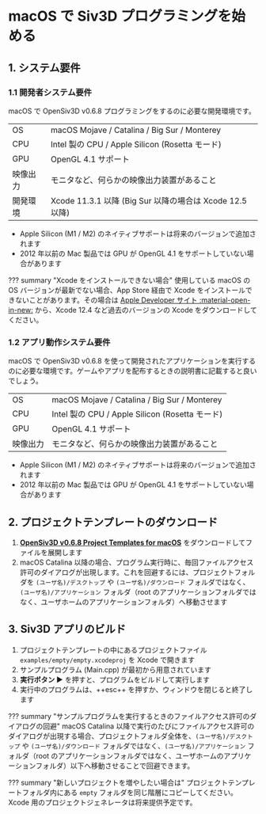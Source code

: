 # macOS で Siv3D プログラミングを始める

## 1. システム要件
### 1.1 開発者システム要件
macOS で OpenSiv3D v0.6.8 プログラミングをするのに必要な開発環境です。

|  |  |
|--|--|
| OS | macOS Mojave / Catalina / Big Sur / Monterey |
| CPU | Intel 製の CPU / Apple Silicon (Rosetta モード) |
| GPU | OpenGL 4.1 サポート |
| 映像出力 | モニタなど、何らかの映像出力装置があること |
| 開発環境 | Xcode 11.3.1 以降 (Big Sur 以降の場合は Xcode 12.5 以降) |

- Apple Silicon (M1 / M2) のネイティブサポートは将来のバージョンで追加されます
- 2012 年以前の Mac 製品では GPU が OpenGL 4.1 をサポートしていない場合があります

??? summary "Xcode をインストールできない場合"
	使用している macOS の OS バージョンが最新でない場合、App Store 経由で Xcode をインストールできないことがあります。その場合は [Apple Developer サイト :material-open-in-new:](https://developer.apple.com/download/more/) から、Xcode 12.4 など過去のバージョンの Xcode をダウンロードしてください。


### 1.2 アプリ動作システム要件
macOS で OpenSiv3D v0.6.8 を使って開発されたアプリケーションを実行するのに必要な環境です。ゲームやアプリを配布するときの説明書に記載すると良いでしょう。

|  |  |
|--|--|
| OS | macOS Mojave / Catalina / Big Sur / Monterey |
| CPU | Intel 製の CPU / Apple Silicon (Rosetta モード) |
| GPU | OpenGL 4.1 サポート |
| 映像出力 | モニタなど、何らかの映像出力装置があること |

- Apple Silicon (M1 / M2) のネイティブサポートは将来のバージョンで追加されます
- 2012 年以前の Mac 製品では GPU が OpenGL 4.1 をサポートしていない場合があります


## 2. プロジェクトテンプレートのダウンロード
1. **[OpenSiv3D v0.6.8 Project Templates for macOS](https://siv3d.jp/downloads/Siv3D/siv3d_v0.6.8_macOS.zip)** をダウンロードしてファイルを展開します
1. macOS Catalina 以降の場合、プログラム実行時に、毎回ファイルアクセス許可のダイアログが出現します。これを回避するには、プロジェクトフォルダを `(ユーザ名)/デスクトップ` や `(ユーザ名)/ダウンロード` フォルダではなく、`(ユーザ名)/アプリケーション` フォルダ（root のアプリケーションフォルダではなく、ユーザホームのアプリケーションフォルダ）へ移動させます

## 3. Siv3D アプリのビルド
1. プロジェクトテンプレートの中にあるプロジェクトファイル `examples/empty/empty.xcodeproj` を Xcode で開きます
1. サンプルプログラム (Main.cpp) が最初から用意されています
1. **実行ボタン ▶️** を押すと、プログラムをビルドして実行します
1. 実行中のプログラムは、++esc++ を押すか、ウィンドウを閉じると終了します

??? summary "サンプルプログラムを実行するときのファイルアクセス許可のダイアログの回避"
    macOS Catalina 以降で実行のたびにファイルアクセス許可のダイアログが出現する場合、プロジェクトフォルダ全体を、`(ユーザ名)/デスクトップ` や `(ユーザ名)/ダウンロード` フォルダではなく、`(ユーザ名)/アプリケーション` フォルダ（root のアプリケーションフォルダではなく、ユーザホームのアプリケーションフォルダ）以下へ移動させることで回避できます。

??? summary "新しいプロジェクトを増やしたい場合は"
    プロジェクトテンプレートフォルダ内にある `empty` フォルダを同じ階層にコピーしてください。Xcode 用のプロジェクトジェネレータは将来提供予定です。
